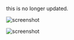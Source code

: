 this is no longer updated.

![screenshot](http://dl.dropbox.com/u/6281166/client%202011-04-17%2021-50-08-39.png)

![screenshot](http://dl.dropbox.com/u/6281166/client%202011-04-24%2020-55-13-08.png)